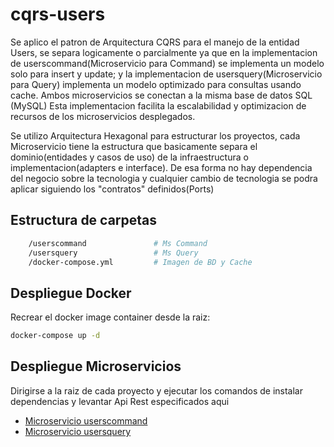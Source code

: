 # cqrs-users
Se aplico el patron de Arquitectura CQRS para el manejo de la entidad Users, se separa logicamente o parcialmente ya que en la implementacion de userscommand(Microservicio para Command) se implementa un modelo solo para insert y update; y la implementacion de usersquery(Microservicio para Query) implementa un modelo optimizado para consultas usando cache.
Ambos microservicios se conectan a la misma base de datos SQL (MySQL)
Esta implementacion facilita la escalabilidad y optimizacion de recursos de los microservicios desplegados.

Se utilizo Arquitectura Hexagonal para estructurar los proyectos, cada Microservicio tiene la estructura que basicamente separa el dominio(entidades y casos de uso) de la infraestructura o implementacion(adapters e interface). De esa forma no hay dependencia del negocio sobre la tecnologia y cualquier cambio de tecnologia se podra aplicar siguiendo los "contratos" definidos(Ports)


## Estructura de carpetas
```bash
    /userscommand               # Ms Command
    /usersquery                 # Ms Query
    /docker-compose.yml         # Imagen de BD y Cache
```

## Despliegue Docker
Recrear el docker image container desde la raiz:
```bash
docker-compose up -d
```

## Despliegue Microservicios
Dirigirse a la raiz de cada proyecto y ejecutar los comandos de instalar dependencias y levantar Api Rest especificados aqui
- [Microservicio userscommand](userscommand/README.md)
- [Microservicio usersquery](usersquery/README.md)


